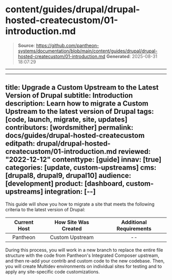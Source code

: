 # content/guides/drupal/drupal-hosted-createcustom/01-introduction.md

> **Source**: https://github.com/pantheon-systems/documentation/blob/main/content/guides/drupal/drupal-hosted-createcustom/01-introduction.md
> **Generated**: 2025-08-31 18:07:29

---

---
title: Upgrade a Custom Upstream to the Latest Version of Drupal
subtitle: Introduction
description: Learn how to migrate a Custom Upstream to the latest version of Drupal
tags: [code, launch, migrate, site, updates]
contributors: [wordsmither]
permalink: docs/guides/drupal-hosted-createcustom
editpath: drupal/drupal-hosted-createcustom/01-introduction.md
reviewed: "2022-12-12"
contenttype: [guide]
innav: [true]
categories: [update, custom-upstreams]
cms: [drupal8, drupal9, drupal10]
audience: [development]
product: [dashboard, custom-upstreams]
integration: [--]
---

This guide will show you how to migrate a site that meets the following criteria to the latest version of Drupal:

| Current Host | How Site Was Created <Popover title="Site Creation" content="What is the method you used to create the site?" /> |  Additional Requirements <Popover title="Additional Requirements" content="Any other features that must be in place, or that are desired." /> |
| :-------------------------------------------: | :------------------------------------------------------------------------------------------------------------------------------------------: | :----------------------------------------------------------------------------------------------------------------------------------------------------------------------------------------: |
|                   Pantheon                    |                                                               Custom Upstream                                                                |                                                                                             --                                                                                             |

During this process, you will work in a new branch to replace the entire file structure with the code from Pantheon's Integrated Composer upstream, and then re-add your contrib and custom code to the new codebase. Then, you will create Multidev environments on individual sites for testing and to apply any site-specific code customizations.

<Partial file="drupal/see-landing.md" />
